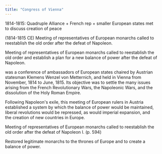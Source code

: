 ```yaml
---
title: "Congress of Vienna"
---
```

1814-1815: Quadruple Alliance + French rep + smaller European states met to discuss creation of peace

(1814-1815 CE) Meeting of representatives of European monarchs called to reestablish the old order after the defeat of Napoleon.

Meeting of representatives of European monarchs called to reestablish the old order and establish a plan for a new balance of power after the defeat of Napoleon.

was a conference of ambassadors of European states chaired by Austrian statesman Klemens Wenzel von Metternich, and held in Vienna from November, 1814 to June, 1815. Its objective was to settle the many issues arising from the French Revolutionary Wars, the Napoleonic Wars, and the dissolution of the Holy Roman Empire.

Following Napoleon's exile, this meeting of European rulers in Austria established a system by which the balance of power would be maintained, liberal revolutions would be repressed, as would imperial expansion, and the creation of new countries in Europe.

Meeting of representatives of European monarchs called to reestablish the old order after the defeat of Napoleon I. (p. 594)

Restored legitimate monarchs to the thrones of Europe and to create a balance of power.

